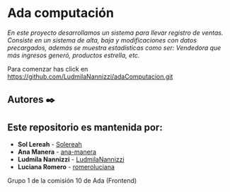# Ada computación

_En este proyecto desarrollamos un sistema para llevar registro de ventas. Consiste en un sistema de alta, baja y modificaciones con datos precargados, además se muestra estadísticas como ser: Vendedora que más ingresos generó, productos estrella, etc._

Para comenzar has click en https://github.com/LudmilaNannizzi/adaComputacion.git
## Autores ✒️


## Este repositorio es mantenida por: 
* **Sol Lereah** - [Solereah]( https://github.com/Solereah)
* **Ana Manera** - [ana-manera](https://github.com/ana-manera)
* **Ludmila Nannizzi** - [LudmilaNannizzi]( https://github.com/LudmilaNannizzi)
* **Luciana Romero** - [romeroluciana]( https://github.com/romeroluciana)

Grupo 1 de la comisión 10 de Ada (Frontend)
